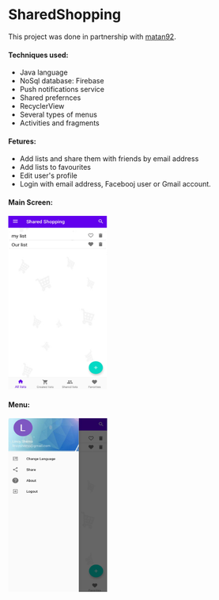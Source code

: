 # SharedShopping
This project was done in partnership with [matan92]( https://github.com/matan92 ).

#### Techniques used:
- Java language
- NoSql database: Firebase
- Push notifications service
- Shared prefernces
- RecyclerView
- Several types of menus
- Activities and fragments

#### Fetures:
- Add lists and share them with friends by email address
- Add lists to favourites
- Edit user's profile
- Login with email address, Facebooj user or Gmail account.

#### Main Screen:
<img src="./shared_shopping.png" width="200" height="350" />

#### Menu:
<img src="./shared_shopping_menu.png" width="200" height="350" />

